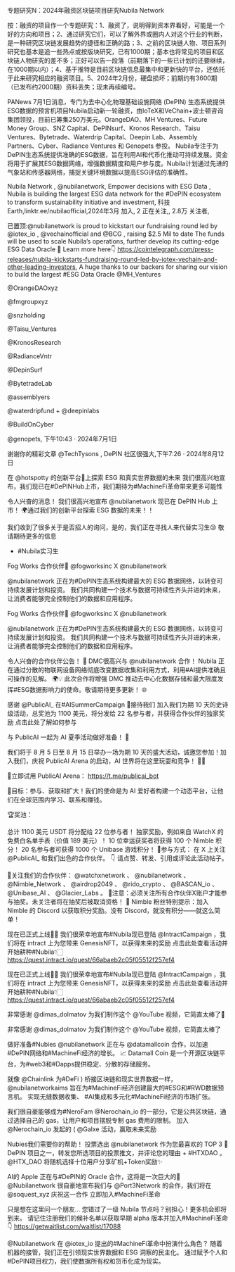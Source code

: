专题研究N：2024年融资区块链项目研究Nubila Network

按：融资的项目作一个专题研究：1、融资了，说明得到资本界看好，可能是一个好的方向和项目；2、通过研究它们，可以了解外界或圈内人对这个行业的判断，是一种研究区块链发展趋势的捷径和正确的路；3、之前的区块链人物、项目系列研究也基本是追一些热点或按版块研究，已有1000期；基本也将常见的项目和区块链人物研究的差不多；正好可以告一段落（前期落下的一些已计划的还要继续，在1000期以内）；4、基于推特是目前区块链信息最集中和更新快的平台，还依托于此来研究相应的融资项目。5、2024年2月份，硬盘损坏；前期约有3600期（已发布约2000期）资料丢失；现未再续编号。

PANews 7月1日消息，专门为去中心化物理基础设施网络 (DePIN) 生态系统提供ESG数据的预言机项目Nubila启动新一轮融资，由IoTeX和VeChain+波士顿咨询集团领投，目前已筹集250万美元。OrangeDAO、MH Ventures、Future Money Group、SNZ Capital、DePINsurf、Kronos Research、Taisu Ventures、Bytetrade、Waterdrip Capital、Deepin Lab、Assembly Partners、Cyber​​、Radiance Ventures 和 Genopets 参投。
Nubila专注于为DePIN生态系统提供准确的ESG数据，旨在利用AI和代币化推动可持续发展。资金将用于扩展其ESG数据网络，增强数据精度和用户参与度。Nubila计划通过先进的气象站和传感器网络，捕捉关键环境数据以提高ESG评估的准确性。

Nubila Network
,
@nubilanetwork,
Empower decisions with ESG Data
,
Nubila is building the largest ESG data network for the #DePIN ecosystem to transform sustainability initiative and investment,
科技Earth,linktr.ee/nubilaofficial,2024年3月 加入,
2 正在关注,,
2.8万 关注者,


已置顶:@nubilanetwork
 is proud to kickstart our fundraising round led by 
@iotex_io
, 
@vechainofficial
 and 
@BCG
, raising $2.5 Mil to date
The funds will be used to scale Nubila’s operations, further develop its cutting-edge ESG Data Oracle 🚀
Learn more here👇
https://cointelegraph.com/press-releases/nubila-kickstarts-fundraising-round-led-by-iotex-vechain-and-other-leading-investors,
A huge thanks to our backers for sharing our vision to build the largest #ESG Data Oracle
@MH_Ventures
 
@OrangeDAOxyz
 
@fmgroupxyz

@snzholding
 
@Taisu_Ventures
 
@KronosResearch
 
@RadianceVntr
 
@DepinSurf
 
@BytetradeLab
 
@assemblyers
 
@waterdripfund
 + 
@deepinlabs
 
@BuildOnCyber
 
@genopets,
下午10:43 · 2024年7月1日

谢谢你的精彩文章
@TechTysons
,
DePIN 社区很强大,下午7:26 · 2024年8月12日

在
@hotspotty
的创新平台👀上探索 ESG 和真实世界数据的未来
我们很高兴地宣布，我们现已在#DePINHub上市，我们期待为#MachineFi革命带来更多可能性

令人兴奋的消息！
我们很高兴地宣布
@nubilanetwork
现已在 DePIN Hub 上市！
🌍通过我们的创新平台探索 ESG 数据的未来！！

我们收到了很多关于是否招人的询问，是的，我们正在寻找人来代替实习生😢
敬请期待更多的信息
- #Nubila实习生

Fog Works 合作伙伴🌟
@fogworksinc
 X 
@nubilanetwork
  

@nubilanetwork
正在为#DePIN生态系统构建最大的 ESG 数据网络，以转变可持续发展计划和投资。
我们共同构建一个技术与数据可持续性齐头并进的未来，让消费者能够完全控制他们的数据和应用程序。

Fog Works 合作伙伴🌟
@fogworksinc
 X 
@nubilanetwork
  

@nubilanetwork
正在为#DePIN生态系统构建最大的 ESG 数据网络，以转变可持续发展计划和投资。
我们共同构建一个技术与数据可持续性齐头并进的未来，让消费者能够完全控制他们的数据和应用程序。

令人兴奋的合作伙伴公告！ 🚀
DMC很高兴与
@nubilanetwork
合作！
Nubila 正在通过分散的物联网设备网络彻底改变数据收集和利用方式，利用#AI提供准确且可操作的见解。 🌍💡
此次合作将增强 DMC 推动去中心化数据存储和最大限度发挥#ESG数据影响力的使命。敬请期待更多更新！ 🌐

感谢
@PublicAI_
在#AISummerCampaign 🥳接待我们
加入我们为期 10 天的史诗级活动，总奖池为 1100 美元，将分发给 22 名参与者，并获得合作伙伴的独家奖励
点击此处了解如何参与

与 PublicAI 一起为 AI 夏季活动做好准备！ 🎉

我们将于 8 月 5 日至 8 月 15 日举办一场为期 10 天的盛大活动，诚邀您参加！加入我们，庆祝 PublicAI Arena 的启动，AI 世界将在这里玩耍和竞争！ 🤖🚀

🤖立即试用 PublicAI Arena： https://t.me/publicai_bot

🎯目标：参与、获取和扩大！我们的使命是为 AI 爱好者构建一个动态平台，让他们在全球范围内学习、联系和赚钱。

🏆奖池：

总计 1100 美元 USDT 将分配给 22 位参与者！
独家奖励，例如来自 WatchX 的免费白名单手表（价值 189 美元）！
10 位幸运获奖者将获得 100 个 Nimble 积分！
20 名参与者可获得 1000 个 Unibase 游戏积分！
📢参与方式：
在 X 上关注
@PublicAI_
和我们出色的合作伙伴。 👇
请点赞、转发、引用或评论此活动帖子。

🔗关注我们的合作伙伴： 
@watchxnetwork
 、 
@nubilanetwork
 、 
@Nimble_Network
 、 
@airdrop2049
 、 
@rido_crypto
 、 
@BASCAN_io
 、 
@Unibase_AI
 、 
@Glacier_Labs
 。
👀注意：必须关注所有合作伙伴X账户才能参与抽奖。未关注者将在抽奖后被取消资格！
🔔 Nimble 粉丝特别提示：加入 Nimble 的 Discord 以获取积分奖励。没有 Discord，就没有积分——就这么简单！

现在已正式上线💪🏻
我们很荣幸地宣布#Nubila现已登陆
@IntractCampaign
 ，我们将在 intract 上为您带来 GenesisNFT，以获得未来的奖励
点击此处查看活动并开始耕种#Nubila👇🏻
https://quest.intract.io/quest/66abaeb2c05f05512f257ef4

现在已正式上线💪🏻
我们很荣幸地宣布#Nubila现已登陆
@IntractCampaign
 ，我们将在 intract 上为您带来 GenesisNFT，以获得未来的奖励
点击此处查看活动并开始耕种#Nubila👇🏻
https://quest.intract.io/quest/66abaeb2c05f05512f257ef4

非常感谢
@dimas_dolmatov
为我们制作这个
@YouTube
视频，它简直太棒了💪

非常感谢
@dimas_dolmatov
为我们制作这个
@YouTube
视频，它简直太棒了

做好准备#Nubies 
@nubilanetwork
正在与
@datamallcoin
合作，以加速#DePIN网络和#MachineFi经济的增长。
📈 Datamall Coin 是一个开源区块链平台，为#web3和#Dapps提供稳定、分散的存储服务。

就像
@Chainlink
为#DeFi ) 桥接区块链和现实世界数据一样，@nubilanetworkaims 旨在为#MachineFi经济创建最大的#ESG和#RWD数据预言机。
实现无缝数据收集、 #AI集成和多元化#MachineFi经济的市场扩张。

我们很自豪能够成为#NeroFam 
@Nerochain_io
的一部分，它是公共区块链，通过选择自己的 gas，让用户和项目摆脱专制 gas 费用的限制。
加入
@Nerochain_io
发起的 ( 
@Galxe
活动，赢取未来奖励

Nubies我们需要你的帮助！
投票选出
@nubilanetwork
作为您最喜欢的 TOP 3 ⃣ DePIN 项目之一，转发您所选项目的投票推文，并评论您的理由 + #HTXDAO 。
@HTX_DAO
将随机选择十位用户分享矿机+Token奖励✨

AI的 Apple 正在与#DePIN的 Oracle 合作，这将是一次巨大的💪
@Nubilanetwork
很自豪地宣布我们与
@Port3Network
的合作，我们将在
@soquest_xyz
庆祝这一合作
立即加入#MachineFi革命

只是想在这里问一个朋友...
您错过了一级 Nubila 节点吗？别担心！更多机会即将到来。
请记住注册我们的候补名单以获取早期 alpha 版本并加入#MachineFi革命👇
https://getwaitlist.com/waitlist/17088

@Nubilanetwork
在
@iotex_io
提出的#MachineFi革命中扮演什么角色？
随着机器的接管，我们正在引领现实世界数据和 ESG 洞察的民主化。
通过赋予个人和#DePIN项目权力，我们使数据所有权和货币化成为现实。
